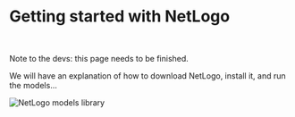# Getting started with NetLogo

&nbsp;

<p class="badge badge-warning">Note to the devs: this page needs to be finished.</p>

We will have an explanation of how to download NetLogo, install it, and run the models...

![NetLogo models library](http://ccl.northwestern.edu/netlogo/docs/images/file-menu.gif)